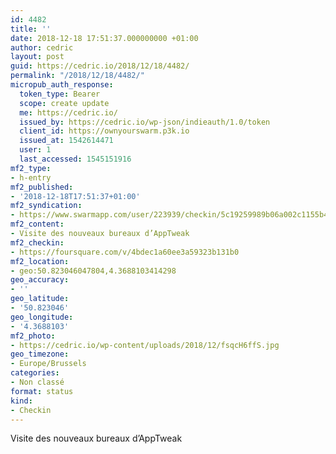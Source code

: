 ```yaml
---
id: 4482
title: ''
date: 2018-12-18 17:51:37.000000000 +01:00
author: cedric
layout: post
guid: https://cedric.io/2018/12/18/4482/
permalink: "/2018/12/18/4482/"
micropub_auth_response:
  token_type: Bearer
  scope: create update
  me: https://cedric.io/
  issued_by: https://cedric.io/wp-json/indieauth/1.0/token
  client_id: https://ownyourswarm.p3k.io
  issued_at: 1542614471
  user: 1
  last_accessed: 1545151916
mf2_type:
- h-entry
mf2_published:
- '2018-12-18T17:51:37+01:00'
mf2_syndication:
- https://www.swarmapp.com/user/223939/checkin/5c19259989b06a002c1155b4
mf2_content:
- Visite des nouveaux bureaux d’AppTweak
mf2_checkin:
- https://foursquare.com/v/4bdec1a60ee3a59323b131b0
mf2_location:
- geo:50.823046047804,4.3688103414298
geo_accuracy:
- ''
geo_latitude:
- '50.823046'
geo_longitude:
- '4.3688103'
mf2_photo:
- https://cedric.io/wp-content/uploads/2018/12/fsqcH6ffS.jpg
geo_timezone:
- Europe/Brussels
categories:
- Non classé
format: status
kind:
- Checkin
---
```

Visite des nouveaux bureaux d’AppTweak

</p>